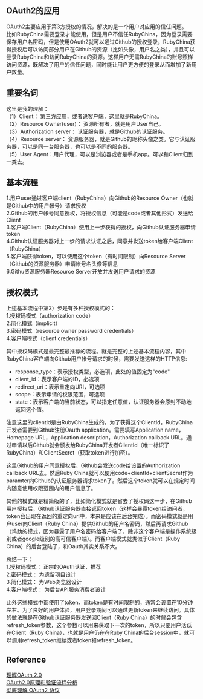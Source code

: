 OAuth2的应用
-------------
OAuth2主要应用于第3方授权的情况，解决的是一个用户对应用的信任问题。  
比如RubyChina需要登录才能使用，但是用户不信任RubyChina，因为登录需要保存用户名密码，但是使用OAuth2就可以通过Github的授权登录，RubyChina获得授权后可以访问部分用户在Github的资源（比如头像，用户名之类），并且可以登录RubyChina和访问RubyChina的资源。这样用户无需RubyChina的账号照样访问资源，既解决了用户的信任问题，同时能让用户更方便的登录从而增加了新用户数量。  

重要名词
------
这里是我的理解：  
（1）Client： 第三方应用，或者说客户端，这里就是RubyChina。  
（2）Resource Owner(user)： 资源所有者，就是用户User自己。   
（3）Authorization server： 认证服务器，就是Github的认证服务。  
（4）Resource server： 资源服务器，就是Github的昵称头像之类。它与认证服务器，可以是同一台服务器，也可以是不同的服务器。  
（5）User Agent：用户代理，可以是浏览器或者是手机app。可以和Client归到一类去。  

基本流程
-------
1.用户user通过客户端client（RubyChina）向Github的Resource Owner（也就是Github中的用户帐号）请求授权  
2.Github的用户帐号同意授权，将授权信息（可能是code或者其他形式）发送给Client  
3.客户端Client（RubyChina）使用上一步获得的授权，向Github认证服务器申请token  
4.Github认证服务器对上一步的请求认证之后，同意并发送token给客户端Client（RubyChina）  
5.客户端获得token，可以使用这个token（有时间限制）向Resource Server（Github的资源服务器）申请帐号名头像等信息  
6.Githu资源服务器Resource Server开放并发送用户请求的资源  

授权模式
--------
上述基本流程中第2）步是有多种授权模式的：  
1.授权码模式（authorization code）  
2.简化模式（implicit）  
3.密码模式（resource owner password credentials）  
4.客户端模式（client credentials）  

其中授权码模式是最完整最推荐的流程。就是完整的上述基本流程内容，其中RubyChina客户端向Github用户帐号请求的时候，需要发送这样的HTTP信息:
* response_type：表示授权类型，必选项，此处的值固定为"code"  
* client_id：表示客户端的ID，必选项  
* redirect_uri：表示重定向URI，可选项  
* scope：表示申请的权限范围，可选项  
* state：表示客户端的当前状态，可以指定任意值，认证服务器会原封不动地返回这个值。  

注意这里的clientId是由RubyChina生成的，为了获得这个ClientId，RubyChina开发者需要到Github注册Oauth application。需要填写Application name，Homepage URL，Application description，Authorization callback URL。通过申请以后Github就会颁发给RubyChina开发者ClientId（唯一标识了RubyChina）和ClientSecret（获取token进行加密）。

这里Github的用户同意授权后，Github会发送code给设置的Authorization callback URL去。然后Ruby China就可以使用code+clientId+clientSecret作为paramter向Github的认证服务器请求token了。然后这个token就可以在规定时间内随意使用权限范围内的用户信息了。

其他的模式就是精简版的了，比如简化模式就是省去了授权码这一步，在Github用户授权后，Github认证服务器直接返回token（这样会暴露token给访问者，token会出现在返回的重定向url中，本来是应该在后台完成）。而密码模式就是用户user向Client（Ruby China）提供Github的用户名密码，然后再请求Github（鸡肋的模式，因为暴露了用户名密码给客户端了，除非这个客户端是操作系统级别或者google级别的高可信客户端）。而客户端模式就类似于Client（Ruby China）的后台登陆了，和Oauth其实关系不大。

总结一下：  
1.授权码模式： 正宗的OAuth认证，推荐  
2.密码模式： 为遗留项目设计  
3.简化模式： 为Web浏览器设计  
4.客户端模式： 为后台API服务消费者设计  

此外这些模式中都使用了token，而token是有时间限制的，通常会设置在10分钟左右。为了良好的用户体验，用户登录期间可以通过更新token来继续访问。具体的做法就是在Github认证服务器发送回Client（Ruby China）的时候会包含refresh_token参数，这个参数可以用来获取下一次的token，所以只要用户活跃在Client（Ruby China），也就是用户仍在在Ruby China的后台session中，就可以调用refresh_token继续或者token和refresh_token。

Reference
---------
[理解OAuth 2.0](https://www.ruanyifeng.com/blog/2014/05/oauth_2_0.html)  
[OAuth2.0原理和验证流程分析](https://www.jianshu.com/p/d74ce6ca0c33)  
[彻底理解 OAuth2 协议](https://www.youtube.com/watch?v=T0h6A-M_WmI)  

